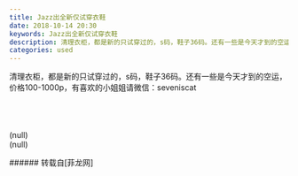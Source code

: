 ```yaml
---
title: Jazz出全新仅试穿衣鞋
date: 2018-10-14 20:30
keywords: Jazz出全新仅试穿衣鞋
description: 清理衣柜，都是新的只试穿过的，s码，鞋子36码。还有一些是今天才到的空运，价格100-1000p，有喜欢的小姐姐请微信：seveniscat(null)  (null)  
categories: used
---
```

<td class="t_f" id="postmessage_2027214">

清理衣柜，都是新的只试穿过的，s码，鞋子36码。还有一些是今天才到的空运，价格100-1000p，有喜欢的小姐姐请微信：seveniscat<br/>
<img alt="" border="0" class="zoom" data-cf-modified-7d61f0e4ddd4cc3f51e76c96-="" file="http://www.flw.ph/data/appbyme/upload/image/201810/14/GugvHt3YNNLh.jpg" id="aimg_eiEZI" lazyloadthumb="1" onclick="" onmouseover="" src="http://www.flw.ph/data/appbyme/upload/image/201810/14/GugvHt3YNNLh.jpg"/><br/>
<br/>
<img alt="" border="0" class="zoom" data-cf-modified-7d61f0e4ddd4cc3f51e76c96-="" file="http://www.flw.ph/data/appbyme/upload/image/201810/14/hJw30vwSfcTP.jpg" id="aimg_CkgD5" lazyloadthumb="1" onclick="" onmouseover="" src="http://www.flw.ph/data/appbyme/upload/image/201810/14/hJw30vwSfcTP.jpg"/><br/>
<br/>
<img alt="" border="0" class="zoom" data-cf-modified-7d61f0e4ddd4cc3f51e76c96-="" file="http://www.flw.ph/data/appbyme/upload/image/201810/14/0lv32Sgwwo9I.jpg" id="aimg_Fs8h8" lazyloadthumb="1" onclick="" onmouseover="" src="http://www.flw.ph/data/appbyme/upload/image/201810/14/0lv32Sgwwo9I.jpg"/><br/>
<br/>
<img alt="" border="0" class="zoom" data-cf-modified-7d61f0e4ddd4cc3f51e76c96-="" file="http://www.flw.ph/data/appbyme/upload/image/201810/14/IPoKQwURvIb0.jpg" id="aimg_kcOtc" lazyloadthumb="1" onclick="" onmouseover="" src="http://www.flw.ph/data/appbyme/upload/image/201810/14/IPoKQwURvIb0.jpg"/><br/>
<br/>
<img alt="" border="0" class="zoom" data-cf-modified-7d61f0e4ddd4cc3f51e76c96-="" file="http://www.flw.ph/data/appbyme/upload/image/201810/14/zzgPUZqvXmLj.jpg" id="aimg_j6I5J" lazyloadthumb="1" onclick="" onmouseover="" src="http://www.flw.ph/data/appbyme/upload/image/201810/14/zzgPUZqvXmLj.jpg"/><br/>
(null)  <br/>
<img alt="" border="0" class="zoom" data-cf-modified-7d61f0e4ddd4cc3f51e76c96-="" file="http://www.flw.ph/data/appbyme/upload/image/201810/14/iajxkedF4yF0.jpg" id="aimg_w4UKc" lazyloadthumb="1" onclick="" onmouseover="" src="http://www.flw.ph/data/appbyme/upload/image/201810/14/iajxkedF4yF0.jpg"/><br/>
(null)  <br/>
</td>
###### 转载自[菲龙网]
